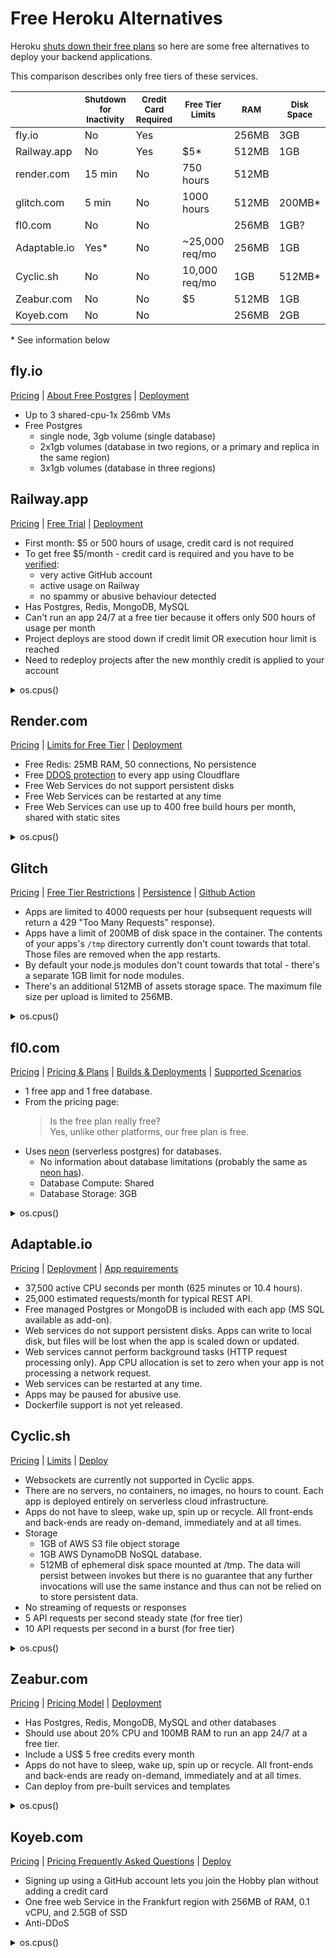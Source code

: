 # Free Heroku Alternatives

Heroku [shuts down their free plans](https://twitter.com/heroku/status/1562817050565054469) so here are some free alternatives to deploy your backend applications.

This comparison describes only free tiers of these services.

| | <sub>Shutdown for Inactivity</sub> | <sub>Credit Card Required</sub> | <sub>Free Tier Limits</sub> | <sub>RAM</sub> | <sub>Disk Space</sub> | <sub>Disk Write Access</sub> | <sub>Network Bandwidth</sub> | <sub>Docker-file</sub> | <sub>GitHub Integra-tion</sub> |
| ------------ | ------ | --- | -------------- | ----- | ------ | ---- | ------------- | --- | --- |
| fly.io       | No     | Yes |                | 256MB | 3GB    | Yes  | 160GB         | Yes | No  |
| Railway.app  | No     | Yes | $5*            | 512MB | 1GB    |      | $0.10/GB      | Yes | Yes |
| render.com   | 15 min | No  | 750 hours      | 512MB |        | No   | 100GB         | Yes | Yes |
| glitch.com   | 5 min  | No  | 1000 hours     | 512MB | 200MB* | Yes  | 4000 req/hour | No  |     | 
| fl0.com      | No     | No  |                | 256MB | 1GB?   | Yes  | 10GB          | Yes | Yes |
| Adaptable.io | Yes*   | No  | ~25,000 req/mo | 256MB | 1GB    | Yes* | 5GB           | No* | Yes |
| Cyclic.sh    | No     | No  | 10,000 req/mo  | 1GB   | 512MB* | Yes* |               | No  | Yes |
| Zeabur.com   | No     | No  | $5             | 512MB | 1GB    | Yes  |               | Yes | Yes |
| Koyeb.com    | No     | No  |                | 256MB | 2GB    | Yes  | 100GB         | Yes | Yes |

\* See information below

## fly.io

[Pricing](https://fly.io/docs/about/pricing/) | [About Free Postgres](https://fly.io/docs/reference/postgres/#about-free-postgres-on-fly) | [Deployment](https://fly.io/docs/app-guides/continuous-deployment-with-github-actions/#speed-run-your-way-to-continuous-deployment)

* Up to 3 shared-cpu-1x 256mb VMs
* Free Postgres
  * single node, 3gb volume (single database)
  * 2x1gb volumes (database in two regions, or a primary and replica in the same region)
  * 3x1gb volumes (database in three regions)

## Railway.app

[Pricing](https://railway.app/pricing) | [Free Trial](https://docs.railway.app/reference/pricing#free-trial) | [Deployment](https://docs.railway.app/deploy/deployments)

* First month: $5 or 500 hours of usage, credit card is not required
* To get free $5/month - credit card is required and you have to be [verified](https://blog.railway.app/p/pricing-and-plans-migration-guide-2023#what%E2%80%99s-the-deal-with-verification):
  * very active GitHub account
  * active usage on Railway
  * no spammy or abusive behaviour detected
* Has Postgres, Redis, MongoDB, MySQL
* Can't run an app 24/7 at a free tier because it offers only 500 hours of usage per month
* Project deploys are stood down if credit limit OR execution hour limit is reached
* Need to redeploy projects after the new monthly credit is applied to your account

<details>
<summary>os.cpus()</summary>

```json
[
  {"model":"Intel(R) Xeon(R) CPU @ 2.20GHz","speed":2199,"times":{"user":429977550,"nice":4877620,"sys":100221000,"idle":2236262230,"irq":0}},
  {"model":"Intel(R) Xeon(R) CPU @ 2.20GHz","speed":2199,"times":{"user":530307840,"nice":6992540,"sys":104119280,"idle":2159677140,"irq":0}},
  {"model":"Intel(R) Xeon(R) CPU @ 2.20GHz","speed":2199,"times":{"user":531292710,"nice":6954080,"sys":104655000,"idle":2165640630,"irq":0}},
  {"model":"Intel(R) Xeon(R) CPU @ 2.20GHz","speed":2199,"times":{"user":547151450,"nice":7143210,"sys":105376640,"idle":2151592570,"irq":0}},
  {"model":"Intel(R) Xeon(R) CPU @ 2.20GHz","speed":2199,"times":{"user":552904880,"nice":7234820,"sys":105625660,"idle":2147697520,"irq":0}},
  {"model":"Intel(R) Xeon(R) CPU @ 2.20GHz","speed":2199,"times":{"user":572768080,"nice":7805300,"sys":101886850,"idle":1998757280,"irq":0}},
  {"model":"Intel(R) Xeon(R) CPU @ 2.20GHz","speed":2199,"times":{"user":560505030,"nice":6684900,"sys":107260890,"idle":2134275420,"irq":0}},
  {"model":"Intel(R) Xeon(R) CPU @ 2.20GHz","speed":2199,"times":{"user":573149420,"nice":6695010,"sys":107365710,"idle":2128629600,"irq":0}},
  {"model":"Intel(R) Xeon(R) CPU @ 2.20GHz","speed":2199,"times":{"user":566875240,"nice":6857330,"sys":107589550,"idle":2135357390,"irq":0}},
  {"model":"Intel(R) Xeon(R) CPU @ 2.20GHz","speed":2199,"times":{"user":569532820,"nice":6849130,"sys":107298700,"idle":2134912670,"irq":0}},
  {"model":"Intel(R) Xeon(R) CPU @ 2.20GHz","speed":2199,"times":{"user":569806580,"nice":6872870,"sys":107199790,"idle":2134851970,"irq":0}},
  {"model":"Intel(R) Xeon(R) CPU @ 2.20GHz","speed":2199,"times":{"user":574875360,"nice":4793910,"sys":107062680,"idle":2129160960,"irq":0}},
  {"model":"Intel(R) Xeon(R) CPU @ 2.20GHz","speed":2199,"times":{"user":570777860,"nice":4896690,"sys":106414590,"idle":2139333750,"irq":0}},
  {"model":"Intel(R) Xeon(R) CPU @ 2.20GHz","speed":2199,"times":{"user":570867560,"nice":4870710,"sys":107309590,"idle":2135238060,"irq":0}},
  {"model":"Intel(R) Xeon(R) CPU @ 2.20GHz","speed":2199,"times":{"user":582392240,"nice":4899970,"sys":108861520,"idle":2120797550,"irq":0}},
  {"model":"Intel(R) Xeon(R) CPU @ 2.20GHz","speed":2199,"times":{"user":578386010,"nice":4940840,"sys":108575000,"idle":2125157350,"irq":0}},
  {"model":"Intel(R) Xeon(R) CPU @ 2.20GHz","speed":2199,"times":{"user":520093030,"nice":5064300,"sys":105708810,"idle":2185946050,"irq":0}},
  {"model":"Intel(R) Xeon(R) CPU @ 2.20GHz","speed":2199,"times":{"user":443641460,"nice":5138010,"sys":102879030,"idle":2266763470,"irq":0}},
  {"model":"Intel(R) Xeon(R) CPU @ 2.20GHz","speed":2199,"times":{"user":440584160,"nice":5153180,"sys":101942580,"idle":2271730290,"irq":0}},
  {"model":"Intel(R) Xeon(R) CPU @ 2.20GHz","speed":2199,"times":{"user":427817060,"nice":5236540,"sys":101030220,"idle":2285973890,"irq":0}},
  {"model":"Intel(R) Xeon(R) CPU @ 2.20GHz","speed":2199,"times":{"user":424426660,"nice":4804650,"sys":100285420,"idle":2285252450,"irq":0}},
  {"model":"Intel(R) Xeon(R) CPU @ 2.20GHz","speed":2199,"times":{"user":421252000,"nice":5071310,"sys":99151740,"idle":2296282390,"irq":0}},
  {"model":"Intel(R) Xeon(R) CPU @ 2.20GHz","speed":2199,"times":{"user":415649930,"nice":4844940,"sys":100851290,"idle":2293205670,"irq":0}},
  {"model":"Intel(R) Xeon(R) CPU @ 2.20GHz","speed":2199,"times":{"user":414107010,"nice":4704680,"sys":100748620,"idle":2296303770,"irq":0}},
  {"model":"Intel(R) Xeon(R) CPU @ 2.20GHz","speed":2199,"times":{"user":418074100,"nice":4743990,"sys":101072840,"idle":2294456620,"irq":0}},
  {"model":"Intel(R) Xeon(R) CPU @ 2.20GHz","speed":2199,"times":{"user":412244320,"nice":4795740,"sys":100025830,"idle":2300035030,"irq":0}},
  {"model":"Intel(R) Xeon(R) CPU @ 2.20GHz","speed":2199,"times":{"user":407350930,"nice":4870930,"sys":100091520,"idle":2306181050,"irq":0}},
  {"model":"Intel(R) Xeon(R) CPU @ 2.20GHz","speed":2199,"times":{"user":405358380,"nice":4845980,"sys":99191980,"idle":2308132560,"irq":0}},
  {"model":"Intel(R) Xeon(R) CPU @ 2.20GHz","speed":2199,"times":{"user":404763220,"nice":5067500,"sys":107482530,"idle":2256940970,"irq":0}},
  {"model":"Intel(R) Xeon(R) CPU @ 2.20GHz","speed":2199,"times":{"user":404258000,"nice":4938940,"sys":103694880,"idle":2282950000,"irq":0}},
  {"model":"Intel(R) Xeon(R) CPU @ 2.20GHz","speed":2199,"times":{"user":400346480,"nice":4855750,"sys":101393630,"idle":2296042160,"irq":0}},
  {"model":"Intel(R) Xeon(R) CPU @ 2.20GHz","speed":2199,"times":{"user":398576090,"nice":4846670,"sys":100361930,"idle":2304048900,"irq":0}}
]
```
</details>

## Render.com

[Pricing](https://render.com/pricing) | [Limits for Free Tier](https://render.com/docs/free#free-web-services) | [Deployment](https://render.com/docs/deploys)

* Free Redis: 25MB RAM, 50 connections, No persistence
* Free [DDOS protection](https://render.com/docs/ddos-protection) to every app using Cloudflare
* Free Web Services do not support persistent disks
* Free Web Services can be restarted at any time
* Free Web Services can use up to 400 free build hours per month, shared with static sites

<details>
<summary>os.cpus()</summary>

```json
[
  {"model":"AMD EPYC 7571","speed":2542,"times":{"user":174236890,"nice":41690,"sys":94674930,"idle":476275030,"irq":0}},
  {"model":"AMD EPYC 7571","speed":2547,"times":{"user":186440240,"nice":52690,"sys":102817790,"idle":472428170,"irq":0}},
  {"model":"AMD EPYC 7571","speed":2200,"times":{"user":184893690,"nice":59310,"sys":101664400,"idle":471043630,"irq":0}},
  {"model":"AMD EPYC 7571","speed":2200,"times":{"user":185885080,"nice":54210,"sys":102281640,"idle":473727850,"irq":0}},
  {"model":"AMD EPYC 7571","speed":2200,"times":{"user":191267210,"nice":61690,"sys":105612430,"idle":465391730,"irq":0}},
  {"model":"AMD EPYC 7571","speed":2547,"times":{"user":184773470,"nice":61930,"sys":101221800,"idle":472552340,"irq":0}},
  {"model":"AMD EPYC 7571","speed":2200,"times":{"user":186733720,"nice":70410,"sys":102413860,"idle":472580080,"irq":0}},
  {"model":"AMD EPYC 7571","speed":2547,"times":{"user":186168680,"nice":80780,"sys":102599080,"idle":469537790,"irq":0}}
]
```
</details>

## Glitch

[Pricing](https://glitch.com/pricing) | [Free Tier Restrictions](https://help.glitch.com/kb/article/17-technical-restrictions/) | [Persistence](https://help.glitch.com/kb/article/22-do-you-have-built-in-persistence-or-a-database/) | [Github Action](https://github.com/marketplace/actions/glitch-project-sync)

* Apps are limited to 4000 requests per hour (subsequent requests will return a 429 "Too Many Requests" response).
* Apps have a limit of 200MB of disk space in the container. The contents of your apps's `/tmp` directory currently don't count towards that total. Those files are removed when the app restarts.
* By default your node.js modules don't count towards that total - there's a separate 1GB limit for node modules.
* There's an additional 512MB of assets storage space. The maximum file size per upload is limited to 256MB.

<details>
<summary>os.cpus()</summary>

```json
[
  {"model":"Intel(R) Xeon(R) Platinum 8259CL CPU @ 2.50GHz","speed":2499,"times":{"user":392954400,"nice":760542130,"sys":397252320,"idle":2252573240,"irq":0}},
  {"model":"Intel(R) Xeon(R) Platinum 8259CL CPU @ 2.50GHz","speed":2499,"times":{"user":329321660,"nice":756776420,"sys":456550360,"idle":2255211520,"irq":0}},
  {"model":"Intel(R) Xeon(R) Platinum 8259CL CPU @ 2.50GHz","speed":2499,"times":{"user":382870720,"nice":787021250,"sys":372660160,"idle":2265251340,"irq":0}}
]
```
</details>

## fl0.com

[Pricing](https://www.fl0.com/pricing) | [Pricing & Plans](https://docs.fl0.com/docs/platform/pricing-plans) | [Builds & Deployments](https://docs.fl0.com/docs/platform/builds-deployments) | [Supported Scenarios](https://docs.fl0.com/docs/supported-scenarios)

* 1 free app and 1 free database.
* From the pricing page:
  > Is the free plan really free?  
  > Yes, unlike other platforms, our free plan is free.
* Uses [neon](https://neon.tech/) (serverless postgres) for databases.
  * No information about database limitations (probably the same as [neon has](https://neon.tech/docs/introduction/free-tier)).
  * Database Compute: Shared
  * Database Storage: 3GB

<details>
<summary>os.cpus()</summary>

```json
[
  {"model":"Intel(R) Xeon(R) Platinum 8275CL CPU @ 3.00GHz","speed":3617,"times":{"user":256960,"nice":3810,"sys":102520,"idle":28391470,"irq":0}},
  {"model":"Intel(R) Xeon(R) Platinum 8275CL CPU @ 3.00GHz","speed":2999,"times":{"user":274440,"nice":3020,"sys":104220,"idle":28388940,"irq":0}},
  {"model":"Intel(R) Xeon(R) Platinum 8275CL CPU @ 3.00GHz","speed":2999,"times":{"user":274890,"nice":3330,"sys":104990,"idle":28403950,"irq":0}},
  {"model":"Intel(R) Xeon(R) Platinum 8275CL CPU @ 3.00GHz","speed":2999,"times":{"user":305950,"nice":1990,"sys":105790,"idle":28370670,"irq":0}},
  {"model":"Intel(R) Xeon(R) Platinum 8275CL CPU @ 3.00GHz","speed":3608,"times":{"user":284490,"nice":3900,"sys":105520,"idle":28394810,"irq":0}},
  {"model":"Intel(R) Xeon(R) Platinum 8275CL CPU @ 3.00GHz","speed":2999,"times":{"user":301920,"nice":2960,"sys":105020,"idle":28370150,"irq":0}},
  {"model":"Intel(R) Xeon(R) Platinum 8275CL CPU @ 3.00GHz","speed":2999,"times":{"user":285230,"nice":7930,"sys":104650,"idle":28397560,"irq":0}},
  {"model":"Intel(R) Xeon(R) Platinum 8275CL CPU @ 3.00GHz","speed":3600,"times":{"user":404610,"nice":2110,"sys":111550,"idle":28279030,"irq":0}},
  {"model":"Intel(R) Xeon(R) Platinum 8275CL CPU @ 3.00GHz","speed":3675,"times":{"user":321350,"nice":3090,"sys":107030,"idle":28354550,"irq":0}},
  {"model":"Intel(R) Xeon(R) Platinum 8275CL CPU @ 3.00GHz","speed":2999,"times":{"user":318750,"nice":3690,"sys":102570,"idle":28370200,"irq":0}},
  {"model":"Intel(R) Xeon(R) Platinum 8275CL CPU @ 3.00GHz","speed":2999,"times":{"user":314820,"nice":2110,"sys":106290,"idle":28369010,"irq":0}},
  {"model":"Intel(R) Xeon(R) Platinum 8275CL CPU @ 3.00GHz","speed":3598,"times":{"user":320310,"nice":3500,"sys":111890,"idle":28286330,"irq":0}},
  {"model":"Intel(R) Xeon(R) Platinum 8275CL CPU @ 3.00GHz","speed":3599,"times":{"user":313590,"nice":3710,"sys":108010,"idle":28328580,"irq":0}},
  {"model":"Intel(R) Xeon(R) Platinum 8275CL CPU @ 3.00GHz","speed":2999,"times":{"user":300940,"nice":4490,"sys":108260,"idle":28369610,"irq":0}},
  {"model":"Intel(R) Xeon(R) Platinum 8275CL CPU @ 3.00GHz","speed":2999,"times":{"user":290070,"nice":4080,"sys":104160,"idle":28378910,"irq":0}},
  {"model":"Intel(R) Xeon(R) Platinum 8275CL CPU @ 3.00GHz","speed":2999,"times":{"user":414090,"nice":2290,"sys":118980,"idle":28196530,"irq":0}}
]
```
</details>

## Adaptable.io

[Pricing](https://adaptable.io/pricing) | [Deployment](https://adaptable.io/docs/deploying-your-existing-app) | [App requirements](https://adaptable.io/docs/app-guides/deploy-nodejs-app#containerized-app-requirements)

* 37,500 active CPU seconds per month (625 minutes or 10.4 hours).
* 25,000 estimated requests/month for typical REST API.
* Free managed Postgres or MongoDB is included with each app (MS SQL available as add-on).
* Web services do not support persistent disks. Apps can write to local disk, but files will be lost when the app is scaled down or updated.
* Web services cannot perform background tasks (HTTP request processing only). App CPU allocation is set to zero when your app is not processing a network request.
* Web services can be restarted at any time.
* Apps may be paused for abusive use.
* Dockerfile support is not yet released.

## Cyclic.sh

[Pricing](https://www.cyclic.sh/pricing) | [Limits](https://docs.cyclic.sh/overview/limits) | [Deploy](https://docs.cyclic.sh/overview/deploy)

* Websockets are currently not supported in Cyclic apps.
* There are no servers, no containers, no images, no hours to count. Each app is deployed entirely on serverless cloud infrastructure.
* Apps do not have to sleep, wake up, spin up or recycle. All front-ends and back-ends are ready on-demand, immediately and at all times.
* Storage
  * 1GB of AWS S3 file object storage
  * 1GB AWS DynamoDB NoSQL database.
  * 512MB of ephemeral disk space mounted at /tmp. The data will persist between invokes but there is no guarantee that any further invocations will use the same instance and thus can not be relied on to store persistent data.
* No streaming of requests or responses
* 5 API requests per second steady state (for free tier)
* 10 API requests per second in a burst (for free tier)

<details>
<summary>os.cpus()</summary>

```json
[
  {"model":"Intel(R) Xeon(R) Processor @ 2.50GHz","speed":2500,"times":{"user":260,"nice":0,"sys":380,"idle":488800,"irq":0}},
  {"model":"Intel(R) Xeon(R) Processor @ 2.50GHz","speed":2500,"times":{"user":490,"nice":0,"sys":480,"idle":488540,"irq":0}}
]
```
</details>

## Zeabur.com

[Pricing](https://zeabur.com/pricing) | [Pricing Model](https://docs.zeabur.com/billing/pricing) | [Deployment](https://docs.zeabur.com/get-started)

* Has Postgres, Redis, MongoDB, MySQL and other databases
* Should use about 20% CPU and 100MB RAM to run an app 24/7 at a free tier.
* Include a US$ 5 free credits every month
* Apps do not have to sleep, wake up, spin up or recycle. All front-ends and back-ends are ready on-demand, immediately and at all times.
* Can deploy from pre-built services and templates

<details>
<summary>os.cpus()</summary>

```json
[
  {"model":"AMD EPYC 7B12","speed":2249,"times":{"user":1079889550,"nice":0,"sys":517413340,"idle":1440992040,"irq":0}},
  {"model":"AMD EPYC 7B12","speed":2249,"times":{"user":1098516910,"nice":0,"sys":511087310,"idle":1445546250,"irq":0}},
  {"model":"AMD EPYC 7B12","speed":2249,"times":{"user":1090612360,"nice":0,"sys":512215370,"idle":1480410470,"irq":0}},
  {"model":"AMD EPYC 7B12","speed":2249,"times":{"user":1027847790,"nice":10,"sys":516513570,"idle":1232710880,"irq":0}}
]
```
</details>

## Koyeb.com 

[Pricing](https://www.koyeb.com/pricing) | [Pricing Frequently Asked Questions](https://www.koyeb.com/docs/faqs/pricing) | [Deploy](https://www.koyeb.com/docs/deploy)

* Signing up using a GitHub account lets you join the Hobby plan without adding a credit card
* One free web Service in the Frankfurt region with 256MB of RAM, 0.1 vCPU, and 2.5GB of SSD
* Anti-DDoS

<details>
<summary>os.cpus()</summary>

```json
[
  { "model": "AMD EPYC", "speed": 0, "times": { "user": 590, "nice": 0, "sys": 1110, "idle": 361200, "irq": 0 } }
]
```
</details>
